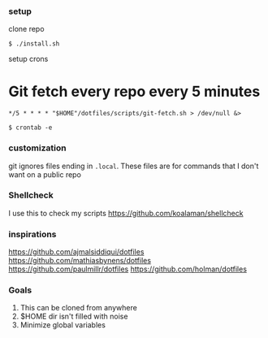 ### setup
clone repo

`$ ./install.sh`

setup crons
  # Git fetch every repo every 5 minutes
  `*/5 * * * * "$HOME"/dotfiles/scripts/git-fetch.sh > /dev/null &>`


`$ crontab -e`

### customization
git ignores files ending in `.local`. These files are for commands that I don't want on a public repo

### Shellcheck
I use this to check my scripts
https://github.com/koalaman/shellcheck

### inspirations
https://github.com/ajmalsiddiqui/dotfiles
https://github.com/mathiasbynens/dotfiles
https://github.com/paulmillr/dotfiles
https://github.com/holman/dotfiles

### Goals
1. This can be cloned from anywhere
2. $HOME dir isn't filled with noise
3. Minimize global variables
